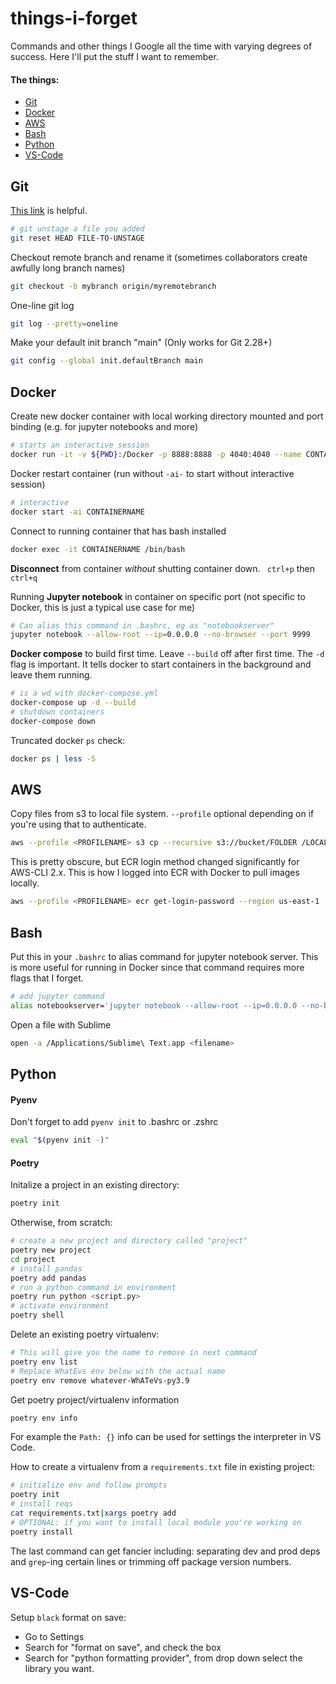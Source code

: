 # things-i-forget
Commands and other things I Google all the time with varying degrees of success. Here I'll put the stuff I want to remember.

#### The things:
- [Git](#Git)
- [Docker](#Docker)
- [AWS](#AWS)
- [Bash](#Bash)
- [Python](#Python)
- [VS-Code](#VS-Code)

## Git
[This link](http://gwu-libraries.github.io/Git.html) is helpful.

```bash
# git unstage a file you added
git reset HEAD FILE-TO-UNSTAGE
```

Checkout remote branch and rename it (sometimes collaborators create awfully long branch names)
```bash
git checkout -b mybranch origin/myremotebranch
```

One-line git log
```bash
git log --pretty=oneline
```

Make your default init branch "main" (Only works for Git 2.28+)
```bash
git config --global init.defaultBranch main
```

## Docker
Create new docker container with local working directory mounted and port binding (e.g. for jupyter notebooks and more)
```bash
# starts an interactive session
docker run -it -v ${PWD}:/Docker -p 8888:8888 -p 4040:4040 --name CONTAINERNAME IMAGENAME
```

Docker restart container (run without `-ai-` to start without interactive session)
```bash
# interactive
docker start -ai CONTAINERNAME
```

Connect to running container that has bash installed
```bash
docker exec -it CONTAINERNAME /bin/bash
```

**Disconnect** from container _without_ shutting container down.
` ctrl+p` then `ctrl+q`


Running **Jupyter notebook** in container on specific port (not specific to Docker, this is just a typical use case for me)
```bash
# Can alias this command in .bashrc, eg as "notebookserver"
jupyter notebook --allow-root --ip=0.0.0.0 --no-browser --port 9999
```

**Docker compose** to build first time. Leave `--build` off after first time. The `-d` flag is important. It tells docker to start containers in the background and leave them running.
```bash
# is a wd with docker-compose.yml
docker-compose up -d --build
# shutdown containers
docker-compose down
```

Truncated docker `ps` check:
```bash
docker ps | less -S
```

## AWS
Copy files from s3 to local file system. `--profile` optional depending on if you're using that to authenticate.
```bash
aws --profile <PROFILENAME> s3 cp --recursive s3://bucket/FOLDER /LOCAL/FOLDER/PATH
```

This is pretty obscure, but ECR login method changed significantly for AWS-CLI 2.x. This is how I logged into ECR with Docker to pull images locally.
```bash
aws --profile <PROFILENAME> ecr get-login-password --region us-east-1 | docker login --username AWS --password-stdin <aws_account_id>.dkr.ecr.<region>.amazonaws.com
```

## Bash
Put this in your `.bashrc` to alias command for jupyter notebook server. This is more useful for running in Docker since that command requires more flags that I forget.
```bash
# add jupyter command
alias notebookserver='jupyter notebook --allow-root --ip=0.0.0.0 --no-browser --port 9999'
```

Open a file with Sublime
```bash
open -a /Applications/Sublime\ Text.app <filename>
```

## Python

#### Pyenv
Don't forget to add `pyenv init` to .bashrc or .zshrc
```bash
eval "$(pyenv init -)"
```

#### Poetry
Initalize a project in an existing directory:
```bash
poetry init
```

Otherwise, from scratch:
```bash
# create a new project and directory called "project"
poetry new project
cd project
# install pandas
poetry add pandas
# run a python command in environment
poetry run python <script.py>
# activate environment
poetry shell
```

Delete an existing poetry virtualenv:
```bash
# This will give you the name to remove in next command
poetry env list
# Replace WhatEvs env below with the actual name
poetry env remove whatever-WhATeVs-py3.9
```

Get poetry project/virtualenv information
```bash
poetry env info
```
For example the `Path: {}` info can be used for settings the interpreter in VS Code.

How to create a virtualenv from a `requirements.txt` file in existing project:
```bash
# initialize env and follow prompts
poetry init
# install reqs
cat requirements.txt|xargs poetry add
# OPTIONAL: if you want to install local module you're working on
poetry install
```
The last command can get fancier including: separating dev and prod deps and `grep`-ing certain lines or trimming off package version numbers.

## VS-Code

Setup `black` format on save:
- Go to Settings
- Search for "format on save", and check the box
- Search for "python formatting provider", from drop down select the library you want.

